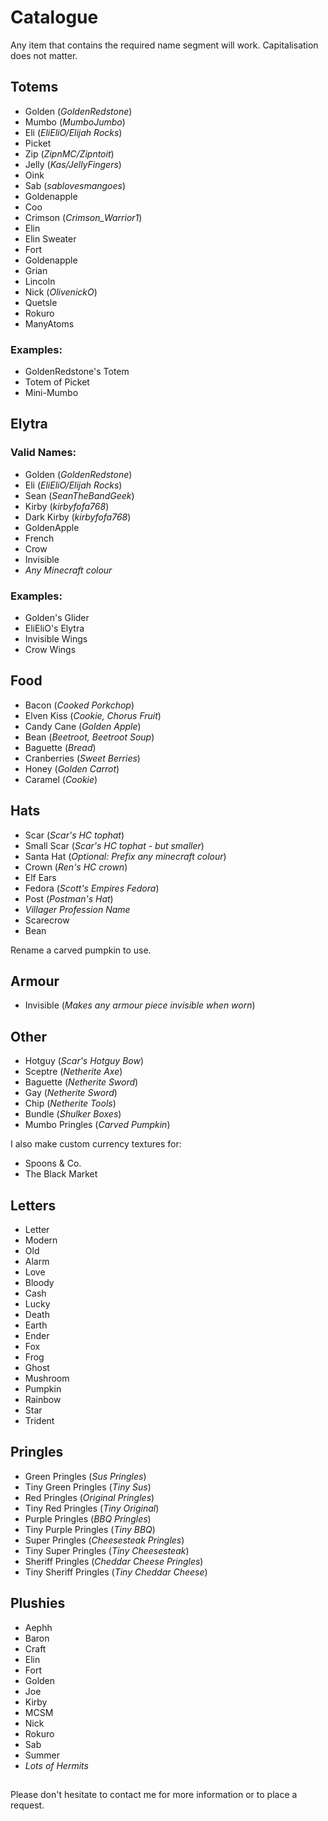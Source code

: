 # Catalogue

Any item that contains the required name segment will work.
Capitalisation does not matter.

## Totems
- Golden
  (*GoldenRedstone*)
- Mumbo
  (*MumboJumbo*)
- Eli
  (*EliEliO/Elijah Rocks*)
- Picket
- Zip
  (*ZipnMC/Zipntoit*)
- Jelly
  (*Kas/JellyFingers*)
- Oink
- Sab
  (*sablovesmangoes*)
- Goldenapple
- Coo
- Crimson
  (*Crimson_Warrior1*)
- Elin
- Elin Sweater
- Fort
- Goldenapple
- Grian
- Lincoln
- Nick
  (*OlivenickO*)
- Quetsle
- Rokuro
- ManyAtoms

### Examples:
- GoldenRedstone's Totem
- Totem of Picket
- Mini-Mumbo

## Elytra
### Valid Names:
- Golden
  (*GoldenRedstone*)
- Eli
  (*EliEliO/Elijah Rocks*)
- Sean
  (*SeanTheBandGeek*)
- Kirby
  (*kirbyfofa768*)
- Dark Kirby
  (*kirbyfofa768*)
- GoldenApple
- French
- Crow
- Invisible
- *Any Minecraft colour*

### Examples:
- Golden's Glider
- EliEliO's Elytra
- Invisible Wings
- Crow Wings

## Food
- Bacon
  (*Cooked Porkchop*)
- Elven Kiss
  (*Cookie,
   Chorus Fruit*)
- Candy Cane
  (*Golden Apple*)
- Bean
  (*Beetroot, Beetroot Soup*)
- Baguette
  (*Bread*)
- Cranberries
  (*Sweet Berries*)
- Honey
  (*Golden Carrot*)
- Caramel
  (*Cookie*)

## Hats
- Scar
  (*Scar's HC tophat*)
- Small Scar
  (*Scar's HC tophat - but smaller*)
- Santa Hat
  (*Optional: Prefix any minecraft colour*)
- Crown
  (*Ren's HC crown*)
- Elf Ears
- Fedora
  (*Scott's Empires Fedora*)
- Post
  (*Postman's Hat*)
- *Villager Profession Name*
- Scarecrow
- Bean

Rename a carved pumpkin to use.

## Armour
- Invisible
  (*Makes any armour piece invisible when worn*)

## Other
- Hotguy
  (*Scar's Hotguy Bow*)
- Sceptre
  (*Netherite Axe*)
- Baguette
  (*Netherite Sword*)
- Gay
  (*Netherite Sword*)
- Chip
  (*Netherite Tools*)
- Bundle
  (*Shulker Boxes*)
- Mumbo Pringles
  (*Carved Pumpkin*)

I also make custom currency textures for:
- Spoons & Co.
- The Black Market

## Letters
- Letter
- Modern
- Old
- Alarm
- Love
- Bloody
- Cash
- Lucky
- Death
- Earth
- Ender
- Fox
- Frog
- Ghost
- Mushroom
- Pumpkin
- Rainbow
- Star
- Trident

## Pringles
- Green Pringles
  (*Sus Pringles*)
- Tiny Green Pringles
  (*Tiny Sus*)
- Red Pringles
  (*Original Pringles*)
- Tiny Red Pringles
  (*Tiny Original*)
- Purple Pringles
  (*BBQ Pringles*)
- Tiny Purple Pringles
  (*Tiny BBQ*)
- Super Pringles
  (*Cheesesteak Pringles*)
- Tiny Super Pringles
  (*Tiny Cheesesteak*)
- Sheriff Pringles
  (*Cheddar Cheese Pringles*)
- Tiny Sheriff Pringles
  (*Tiny Cheddar Cheese*)

## Plushies
- Aephh
- Baron
- Craft
- Elin
- Fort
- Golden
- Joe
- Kirby
- MCSM
- Nick
- Rokuro
- Sab
- Summer
- *Lots of Hermits*

##
Please don't hesitate to contact me for more information or to place a request.


